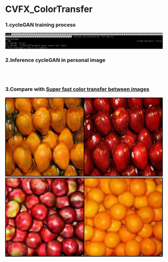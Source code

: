 # CVFX_ColorTransfer 

  ### 1.cycleGAN training process 
  ![image](https://github.com/CharlieYao1996/CVFX_ColorTransfer-/blob/master/progress%20bar.png)
  ### 2.Inference cycleGAN in personal image
  <br></br>
  ### 3.Compare with [Super fast color transfer between images](https://github.com/jrosebr1/color_transfer)
  ![image](https://github.com/CharlieYao1996/CVFX_ColorTransfer-/blob/master/apple2orange_ref.png)
  ![image](https://github.com/CharlieYao1996/CVFX_ColorTransfer-/blob/master/orange2apple_ref.png)
